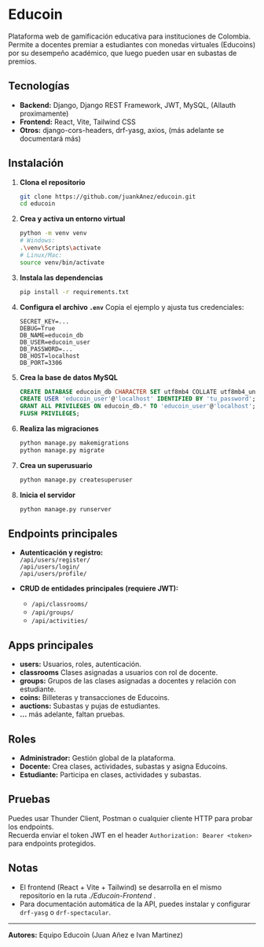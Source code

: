 # Educoin

Plataforma web de gamificación educativa para instituciones de Colombia.  
Permite a docentes premiar a estudiantes con monedas virtuales (Educoins) por su desempeño académico, que luego pueden usar en subastas de premios.

## Tecnologías

- **Backend:** Django, Django REST Framework, JWT, MySQL, (Allauth proximamente)
- **Frontend:** React, Vite, Tailwind CSS
- **Otros:** django-cors-headers, drf-yasg, axios, (más adelante se documentará más)

## Instalación

1. **Clona el repositorio**
   ```bash
   git clone https://github.com/juankAnez/educoin.git
   cd educoin
   ```

2. **Crea y activa un entorno virtual**
   ```bash
   python -m venv venv
   # Windows:
   .\venv\Scripts\activate
   # Linux/Mac:
   source venv/bin/activate
   ```

3. **Instala las dependencias**
   ```bash
   pip install -r requirements.txt
   ```

4. **Configura el archivo `.env`**
   Copia el ejemplo y ajusta tus credenciales:
   ```
   SECRET_KEY=...
   DEBUG=True
   DB_NAME=educoin_db
   DB_USER=educoin_user
   DB_PASSWORD=...
   DB_HOST=localhost
   DB_PORT=3306
   ```

5. **Crea la base de datos MySQL**
   ```sql
   CREATE DATABASE educoin_db CHARACTER SET utf8mb4 COLLATE utf8mb4_unicode_ci;
   CREATE USER 'educoin_user'@'localhost' IDENTIFIED BY 'tu_password';
   GRANT ALL PRIVILEGES ON educoin_db.* TO 'educoin_user'@'localhost';
   FLUSH PRIVILEGES;
   ```

6. **Realiza las migraciones**
   ```bash
   python manage.py makemigrations
   python manage.py migrate
   ```

7. **Crea un superusuario**
   ```bash
   python manage.py createsuperuser
   ```

8. **Inicia el servidor**
   ```bash
   python manage.py runserver
   ```

## Endpoints principales

- **Autenticación y registro:**  
  `/api/users/register/`  
  `/api/users/login/`  
  `/api/users/profile/`

- **CRUD de entidades principales (requiere JWT):**
  - `/api/classrooms/`
  - `/api/groups/`
  - `/api/activities/`

## Apps principales

- **users:** Usuarios, roles, autenticación.
- **classrooms** Clases asignadas a usuarios con rol de docente.
- **groups:** Grupos de las clases asignadas a docentes y relación con estudiante.
- **coins:** Billeteras y transacciones de Educoins.
- **auctions:** Subastas y pujas de estudiantes.
- **...** más adelante, faltan pruebas.

## Roles

- **Administrador:** Gestión global de la plataforma.
- **Docente:** Crea clases, actividades, subastas y asigna Educoins.
- **Estudiante:** Participa en clases, actividades y subastas.

## Pruebas

Puedes usar Thunder Client, Postman o cualquier cliente HTTP para probar los endpoints.  
Recuerda enviar el token JWT en el header `Authorization: Bearer <token>` para endpoints protegidos.

## Notas

- El frontend (React + Vite + Tailwind) se desarrolla en el mismo repositorio en la ruta *./Educoin-Frontend* .
- Para documentación automática de la API, puedes instalar y configurar `drf-yasg` o `drf-spectacular`.

---

**Autores:** Equipo Educoin (Juan Añez e Ivan Martinez)
